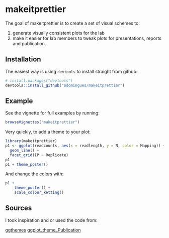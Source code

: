 # makeitprettier

The goal of makeitprettier is to create a set of visual schemes to:
1. generate visually consistent plots for the lab
2. make it easier for lab members to tweak plots for presentations, reports and publication.


## Installation

The easiest way is using `devtools` to install straight from github:

```r
# install.packages("devtools")
devtools::install_github("adomingues/makeitprettier")
```


## Example

See the vignette for full examples by running:

```r
browseVignettes("makeitprettier")
```

Very quickly, to add a theme to your plot:

```r
library(makeitprettier)
p1 <- ggplot(readcounts, aes(x = readlength, y = N, color = Mapping)) +
  geom_line() +
  facet_grid(IP ~ Replicate)
p1
p1 + theme_poster()
```

And change the colors with:

```r
p1 + 
    theme_poster() +
    scale_colour_ketting()
```


## Sources

I took inspiration and or used the code from:

[ggthemes](https://github.com/jrnold/ggthemes)
[ggplot_theme_Publication](https://github.com/koundy/ggplot_theme_Publication)